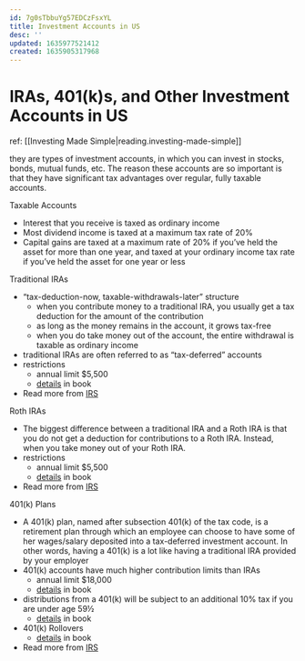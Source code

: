 ```yaml
---
id: 7g0sTbbuYg57EDCzFsxYL
title: Investment Accounts in US
desc: ''
updated: 1635977521412
created: 1635905317968
---
```

# IRAs, 401(k)s, and Other Investment Accounts in US

ref: [[Investing Made Simple|reading.investing-made-simple]]

they are types of investment accounts, in which you can invest in stocks, bonds, mutual funds, etc. The reason these accounts are so important is that they have significant tax advantages over regular, fully taxable accounts.

Taxable Accounts
- Interest that you receive is taxed as ordinary income
- Most dividend income is taxed at a maximum tax rate of 20%
- Capital gains are taxed at a maximum rate of 20% if you’ve held the asset for more than one year, and taxed at your ordinary income tax rate if you’ve held the asset for one year or less

Traditional IRAs
- “tax-deduction-now, taxable-withdrawals-later” structure
    - when you contribute money to a traditional IRA, you usually get a tax deduction for the amount of the contribution
    - as long as the money remains in the account, it grows tax-free
    - when you do take money out of the account, the entire withdrawal is taxable as ordinary income
- traditional IRAs are often referred to as “tax-deferred” accounts
- restrictions
    - annual limit $5,500
    - [details](https://hyp.is/_B1iYjxHEeyGZWOsvDYGdg/docdrop.org/epub/Investing-Made-Simple_-Index-Fu---Mike-Piper-l6y6s.epub/?loc=text/part0011.html) in book
- Read more from [IRS](https://www.irs.gov/retirement-plans/traditional-iras)

Roth IRAs
- The biggest difference between a traditional IRA and a Roth IRA is that you do not get a deduction for contributions to a Roth IRA. Instead, when you take money out of your Roth IRA.
- restrictions
    - annual limit $5,500
    - [details](https://hyp.is/ObflwDxIEeyPOkt_8X1wvw/docdrop.org/epub/Investing-Made-Simple_-Index-Fu---Mike-Piper-l6y6s.epub/?loc=text/part0011.html) in book
- Read more from [IRS](https://www.irs.gov/retirement-plans/roth-iras)

401(k) Plans
- A 401(k) plan, named after subsection 401(k) of the tax code, is a retirement plan through which an employee can choose to have some of her wages/salary deposited into a tax-deferred investment account. In other words, having a 401(k) is a lot like having a traditional IRA provided by your employer
- 401(k) accounts have much higher contribution limits than IRAs
    - annual limit $18,000
    - [details](https://hyp.is/hfMZADxIEeyLv7uD2ahwzQ/docdrop.org/epub/Investing-Made-Simple_-Index-Fu---Mike-Piper-l6y6s.epub/?loc=text/part0011.html) in book
- distributions from a 401(k) will be subject to an additional 10% tax if you are under age 59½
    - [details](https://hyp.is/sv9KVDxIEeyzRltAHK4GDg/docdrop.org/epub/Investing-Made-Simple_-Index-Fu---Mike-Piper-l6y6s.epub/?loc=text/part0011.html) in book
- 401(k) Rollovers
    - [details](https://hyp.is/com6hjt2Eeyp7S-0aIOjpA/docdrop.org/epub/Investing-Made-Simple_-Index-Fu---Mike-Piper-l6y6s.epub/?loc=text/part0011.html) in book
- Read more from [IRS](https://www.irs.gov/retirement-plans/401k-plans)
